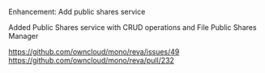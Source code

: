 Enhancement: Add public shares service

Added Public Shares service with CRUD operations and File Public Shares Manager

https://github.com/owncloud/mono/reva/issues/49
https://github.com/owncloud/mono/reva/pull/232

